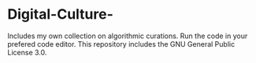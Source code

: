 # Digital-Culture-
Includes my own collection on algorithmic curations. 
Run the code in your prefered code editor. 
This repository includes the GNU General Public License 3.0. 
